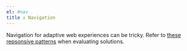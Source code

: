 ```yaml
---
el: #nav
title : Navigation
---
```

Navigation for adaptive web experiences can be tricky. Refer to [these repsonsive patterns](https://bradfrost.github.io/this-is-responsive/patterns.html#navigation) when evaluating solutions.

